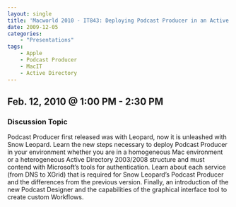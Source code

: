 ```yaml
---
layout: single
title: 'Macworld 2010 - IT843: Deploying Podcast Producer in an Active Directory Environment'
date: 2009-12-05
categories:
    - "Presentations"
tags:
    - Apple
    - Podcast Producer
    - MacIT
    - Active Directory
---
```

Feb. 12, 2010 @ 1:00 PM - 2:30 PM
---

### Discussion Topic
Podcast Producer first released was with Leopard, now it is unleashed with Snow Leopard. Learn the new steps necessary to deploy Podcast Producer in your environment whether you are in a homogeneous Mac environment or a heterogeneous Active Directory 2003/2008 structure and must contend with Microsoft’s tools for authentication. Learn about each service (from DNS to XGrid) that is required for Snow Leopard’s Podcast Producer and the differences from the previous version. Finally, an introduction of the new Podcast Designer and the capabilities of the graphical interface tool to create custom Workflows.
